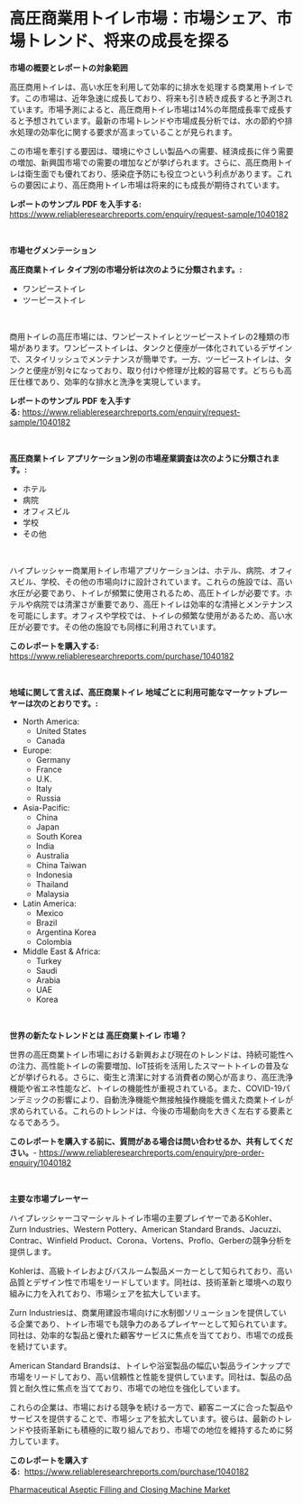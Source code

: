 <p><h1>高圧商業用トイレ市場：市場シェア、市場トレンド、将来の成長を探る</h1></p><p><strong>市場の概要とレポートの対象範囲</strong></p>
<p><p>高圧商用トイレは、高い水圧を利用して効率的に排水を処理する商業用トイレです。この市場は、近年急速に成長しており、将来も引き続き成長すると予測されています。市場予測によると、高圧商用トイレ市場は14%の年間成長率で成長すると予想されています。最新の市場トレンドや市場成長分析では、水の節約や排水処理の効率化に関する要求が高まっていることが見られます。</p><p>この市場を牽引する要因は、環境にやさしい製品への需要、経済成長に伴う需要の増加、新興国市場での需要の増加などが挙げられます。さらに、高圧商用トイレは衛生面でも優れており、感染症予防にも役立つという利点があります。これらの要因により、高圧商用トイレ市場は将来的にも成長が期待されています。</p></p>
<p><strong>レポートのサンプル PDF を入手する:</strong> <a href="https://www.reliableresearchreports.com/enquiry/request-sample/1040182">https://www.reliableresearchreports.com/enquiry/request-sample/1040182</a></p>
<p>&nbsp;</p>
<p><strong>市場セグメンテーション</strong></p>
<p><strong>高圧商業トイレ タイプ別の市場分析は次のように分類されます。:</strong></p>
<p><ul><li>ワンピーストイレ</li><li>ツーピーストイレ</li></ul></p>
<p>&nbsp;</p>
<p><p>商用トイレの高圧市場には、ワンピーストイレとツーピーストイレの2種類の市場があります。ワンピーストイレは、タンクと便座が一体化されているデザインで、スタイリッシュでメンテナンスが簡単です。一方、ツーピーストイレは、タンクと便座が別々になっており、取り付けや修理が比較的容易です。どちらも高圧仕様であり、効率的な排水と洗浄を実現しています。</p></p>
<p><strong>レポートのサンプル PDF を入手する:</strong>&nbsp;<a href="https://www.reliableresearchreports.com/enquiry/request-sample/1040182">https://www.reliableresearchreports.com/enquiry/request-sample/1040182</a></p>
<p>&nbsp;</p>
<p><strong> 高圧商業トイレ アプリケーション別の市場産業調査は次のように分類されます。:</strong></p>
<p><ul><li>ホテル</li><li>病院</li><li>オフィスビル</li><li>学校</li><li>その他</li></ul></p>
<p>&nbsp;</p>
<p><p>ハイプレッシャー商業用トイレ市場アプリケーションは、ホテル、病院、オフィスビル、学校、その他の市場向けに設計されています。これらの施設では、高い水圧が必要であり、トイレが頻繁に使用されるため、高圧トイレが必要です。ホテルや病院では清潔さが重要であり、高圧トイレは効率的な清掃とメンテナンスを可能にします。オフィスや学校では、トイレの頻繁な使用があるため、高い水圧が必要です。その他の施設でも同様に利用されています。</p></p>
<p><strong>このレポートを購入する:</strong>&nbsp; <a href="https://www.reliableresearchreports.com/purchase/1040182">https://www.reliableresearchreports.com/purchase/1040182</a></p>
<p>&nbsp;</p>
<p><strong>地域に関して言えば、高圧商業トイレ 地域ごとに利用可能なマーケットプレーヤーは次のとおりです。:</strong></p>
<p><ul>
    <li>
        North America:
        <ul>
            <li>United States</li>
            <li>Canada</li>
        </ul>
    </li>
    <li>
        Europe:
        <ul>
            <li>Germany</li>
            <li>France</li>
            <li>U.K.</li>
            <li>Italy</li>
            <li>Russia</li>
        </ul>
    </li>
    <li>
        Asia-Pacific:
        <ul>
            <li>China</li>
            <li>Japan</li>
            <li>South Korea</li>
            <li>India</li>
            <li>Australia</li>
            <li>China Taiwan</li>
            <li>Indonesia</li>
            <li>Thailand</li>
            <li>Malaysia</li>
        </ul>
    </li>
    <li>
        Latin America:
        <ul>
            <li>Mexico</li>
            <li>Brazil</li>
            <li>Argentina Korea</li>
            <li>Colombia</li>
        </ul>
    </li>
    <li>
        Middle East & Africa:
        <ul>
            <li>Turkey</li>
            <li>Saudi</li>
            <li>Arabia</li>
            <li>UAE</li>
            <li>Korea</li>
        </ul>
    </li>
    </ul></p>
<p>&nbsp;</p>
<p><strong>世界の新たなトレンドとは 高圧商業トイレ 市場？</strong></p>
<p><p>世界の高圧商業トイレ市場における新興および現在のトレンドは、持続可能性への注力、高性能トイレの需要増加、IoT技術を活用したスマートトイレの普及などが挙げられる。さらに、衛生と清潔に対する消費者の関心が高まり、高圧洗浄機能や省エネ性能など、トイレの機能性が重視されている。また、COVID-19パンデミックの影響により、自動洗浄機能や無接触操作機能を備えた商業トイレが求められている。これらのトレンドは、今後の市場動向を大きく左右する要素となるであろう。</p></p>
<p><strong>このレポートを購入する前に、質問がある場合は問い合わせるか、共有してください。</strong>- <a href="https://www.reliableresearchreports.com/enquiry/pre-order-enquiry/1040182">https://www.reliableresearchreports.com/enquiry/pre-order-enquiry/1040182</a></p>
<p>&nbsp;</p>
<p><strong>主要な市場プレーヤー</strong></p>
<p><p>ハイプレッシャーコマーシャルトイレ市場の主要プレイヤーであるKohler、Zurn Industries、Western Pottery、American Standard Brands、Jacuzzi、Contrac、Winfield Product、Corona、Vortens、Proflo、Gerberの競争分析を提供します。</p><p>Kohlerは、高級トイレおよびバスルーム製品メーカーとして知られており、高い品質とデザイン性で市場をリードしています。同社は、技術革新と環境への取り組みに力を入れており、市場シェアを拡大しています。</p><p>Zurn Industriesは、商業用建設市場向けに水制御ソリューションを提供している企業であり、トイレ市場でも競争力のあるプレイヤーとして知られています。同社は、効率的な製品と優れた顧客サービスに焦点を当てており、市場での成長を続けています。</p><p>American Standard Brandsは、トイレや浴室製品の幅広い製品ラインナップで市場をリードしており、高い信頼性と性能を提供しています。同社は、製品の品質と耐久性に焦点を当てており、市場での地位を強化しています。</p><p>これらの企業は、市場における競争を続ける一方で、顧客ニーズに合った製品やサービスを提供することで、市場シェアを拡大しています。彼らは、最新のトレンドや技術革新にも積極的に取り組んでおり、市場での地位を維持するために努力しています。</p></p>
<p><strong>このレポートを購入する:</strong>&nbsp;&nbsp;<a href="https://www.reliableresearchreports.com/purchase/1040182">https://www.reliableresearchreports.com/purchase/1040182</a></p>
<p><p><a href="https://metal-farmhouse-e95.notion.site/Pharmaceutical-Aseptic-Filling-and-Closing-Machine-Market-Size-Focuses-on-Market-Dynamics-In-Depth--505a0f78f5f848da9e8a9e18280dd214">Pharmaceutical Aseptic Filling and Closing Machine Market</a></p></p>
